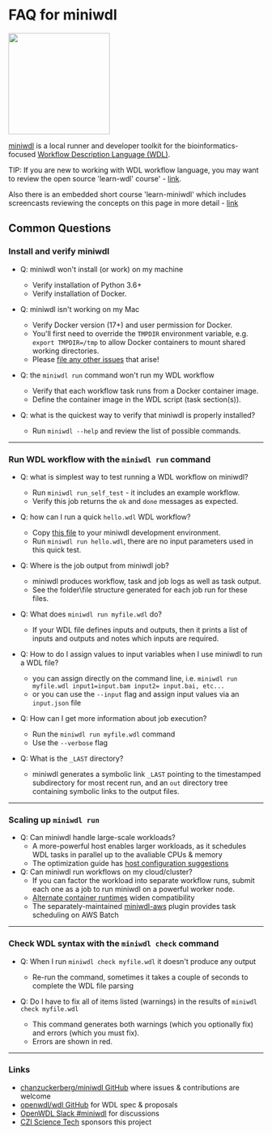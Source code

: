 # FAQ for miniwdl

<img src="https://raw.githubusercontent.com/chanzuckerberg/miniwdl/main/docs/miniwdl-logo.png" width="200"  />

[miniwdl](https://github.com/chanzuckerberg/miniwdl/) is a local runner and developer toolkit for
the bioinformatics-focused [Workflow Description Language (WDL)](http://openwdl.org/). 

TIP: If you are new to working with WDL workflow language, you may want to review the open source 'learn-wdl' course' - [link](https://github.com/openwdl/learn-wdl).   

Also there is an embedded short course 'learn-miniwdl' which includes screencasts reviewing the concepts on this page in more detail - [link](https://github.com/openwdl/learn-wdl/tree/master/6_miniwdl_course)

## Common Questions

###  Install and verify miniwdl

- Q: miniwdl won't install (or work) on my machine
  - Verify installation of Python 3.6+
  - Verify installation of Docker.

- Q: miniwdl isn't working on my Mac
  - Verify Docker version (17+) and user permission for Docker.
  - You'll first need to override the `TMPDIR` environment variable, e.g. `export TMPDIR=/tmp` to allow Docker containers to mount shared working directories. 
  - Please [file any other issues](https://github.com/chanzuckerberg/miniwdl/issues) that arise!

- Q: the ```miniwdl run``` command won't run my WDL workflow
  - Verify that each workflow task runs from a Docker container image.
  - Define the container image in the WDL script (task section(s)).

- Q: what is the quickest way to verify that miniwdl is properly installed?
  - Run ```miniwdl --help``` and review the list of possible commands.

---

### Run WDL workflow with the ```miniwdl run``` command

- Q: what is simplest way to test running a WDL workflow on miniwdl?
  - Run ```miniwdl run_self_test``` - it includes an example workflow.
  - Verify this job returns the ```ok``` and ```done``` messages as expected.

- Q: how can I run a quick ```hello.wdl``` WDL workflow?
  - Copy [this file](https://github.com/openwdl/learn-wdl/blob/master/6_miniwdl_course/1_hello.wdl) to your miniwdl development environment.
  - Run ```miniwdl run hello.wdl```, there are no input parameters used in this quick test.

- Q: Where is the job output from miniwdl job?
  - miniwdl produces workflow, task and job logs as well as task output.  
  - See the folder\file structure generated for each job run for these files.

- Q: What does ```miniwdl run myfile.wdl``` do?
  - If your WDL file defines inputs and outputs, then it prints a list of inputs and outputs and notes which inputs are required.

- Q: How to do I assign values to input variables when I use miniwdl to run a WDL file?
  - you can assign directly on the command line, i.e. ```miniwdl run myfile.wdl input1=input.bam input2= input.bai, etc...``` 
  - or you can use the ```--input``` flag and assign input values via an ```input.json``` file

- Q: How can I get more information about job execution?
  - Run the ```miniwdl run myfile.wdl``` command
  - Use the ```--verbose``` flag

- Q: What is the ```_LAST``` directory?
  - miniwdl generates a symbolic link `_LAST` pointing to the timestamped subdirectory for most recent run,
    and an `out` directory tree containing symbolic links to the output files.

---

### Scaling up `miniwdl run`

- Q: Can miniwdl handle large-scale workloads?
  - A more-powerful host enables larger workloads, as it schedules WDL tasks in parallel up to the avaliable CPUs & memory
  - The optimization guide has [host configuration suggestions](https://miniwdl.readthedocs.io/en/latest/runner_advanced.html#host-configuration)
- Q: Can miniwdl run workflows on my cloud/cluster?
  - If you can factor the workload into separate workflow runs, submit each one as a job to run miniwdl on a powerful worker node.
  - [Alternate container runtimes](https://miniwdl.readthedocs.io/en/latest/runner_backends.html) widen compatibility
  - The separately-maintained [miniwdl-aws](https://github.com/miniwdl-ext/miniwdl-aws) plugin provides task scheduling on AWS Batch

---

### Check WDL syntax with the ```miniwdl check``` command

- Q: When I run ```miniwdl check myfile.wdl``` it doesn't produce any output
  - Re-run the command, sometimes it takes a couple of seconds to complete the WDL file parsing

- Q: Do I have to fix all of items listed (warnings) in the results of ```miniwdl check myfile.wdl``` 
  - This command generates both warnings (which you optionally fix) and errors (which you must fix).
  - Errors are shown in red.

---

### Links

* [chanzuckerberg/miniwdl GitHub](https://github.com/chanzuckerberg/miniwdl/) where issues & contributions are welcome
* [openwdl/wdl GitHub](https://github.com/openwdl/wdl) for WDL spec & proposals
* [OpenWDL Slack #miniwdl](https://openwdl.slack.com/archives/C02JCRJU79T) for discussions
* [CZI Science Tech](https://tech.chanzuckerberg.com/scitech/) sponsors this project
